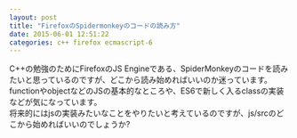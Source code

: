 ```yaml
---
layout: post
title: "FirefoxのSpidermonkeyのコードの読み方"
date: 2015-06-01 12:51:22
categories: c++ firefox ecmascript-6
---
```

<p>C++の勉強のためにFirefoxのJS Engineである、SpiderMonkeyのコードを読みたいと思っているのですが、どこから読み始めればいいのか迷っています。<br>
functionやobjectなどのJSの基本的なところや、ES6で新しく入るclassの実装などが気になっています。<br>
将来的にはjsの実装みたいなことをやりたいと考えているのですが、js/srcのどこから始めればいいのでしょうか?</p>
